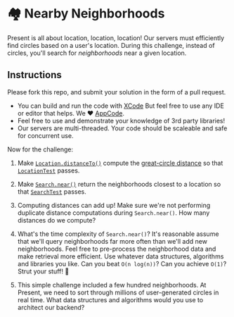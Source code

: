 # 🏘 Nearby Neighborhoods

Present is all about location, location, location! Our servers must efficiently find 
circles based on a user's location. During this challenge, instead of circles,
you'll search for _neighborhoods_ near a given location. 

## Instructions

Please fork this repo, and submit your solution in the form of a pull request.

* You can build and run the code with [XCode](https://developer.apple.com/xcode/) But feel free to use any IDE or editor that helps. We ❤️ [AppCode](https://www.jetbrains.com/objc/).
* Feel free to use and demonstrate your knowledge of 3rd party libraries!
* Our servers are multi-threaded. Your code should be scaleable and safe for concurrent use.

Now for the challenge:

1. Make [`Location.distanceTo()`](https://github.com/presentco/nearby-neighborhoods/blob/master/swift/nearby-neighborhoods/nearby-neighborhoods/present/Location.swift)
compute the [great-circle distance](https://en.wikipedia.org/wiki/Great-circle_distance)
so that [`LocationTest`](https://github.com/presentco/nearby-neighborhoods/blob/master/swift/nearby-neighborhoods/nearby-neighborhoodsTests/LocationTest.swift)
passes.

2. Make [`Search.near()`](https://github.com/presentco/nearby-neighborhoods/blob/master/swift/nearby-neighborhoods/nearby-neighborhoods/present/Search.swift)
return the neighborhoods closest to a location so that [`SearchTest`](https://github.com/presentco/nearby-neighborhoods/blob/master/swift/nearby-neighborhoods/nearby-neighborhoodsTests/SearchTest.swift)
passes.

3. Computing distances can add up! Make sure we're not performing duplicate distance computations during `Search.near()`. How many distances do we compute?

4. What's the time complexity of `Search.near()`? It's reasonable assume that we'll query neighborhoods far more often than we'll add new neighborhoods. Feel free to pre-process the neighborhood data and make retrieval more efficient. Use whatever data structures, algorithms and libraries you like. Can you beat `O(n log(n))`? Can you achieve `O(1)`? Strut your stuff! 💃

5. This simple challenge included a few hundred neighborhoods. At Present, we need to sort through millions of user-generated circles in real time. What data structures and algorithms would you use to architect our backend?

